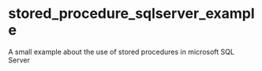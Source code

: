 # stored_procedure_sqlserver_example
A small example about the use of stored procedures in microsoft SQL Server
